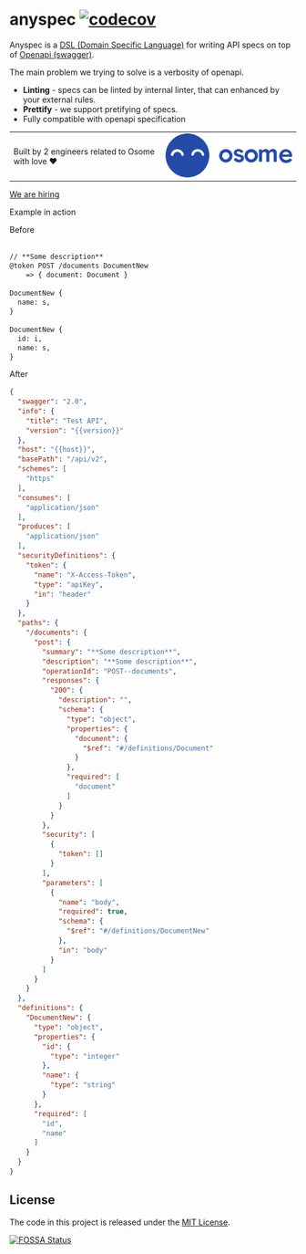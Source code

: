# anyspec [![codecov](https://codecov.io/gh/frolovdev/anyspec/branch/master/graph/badge.svg?token=8D8S09PRQI)](https://codecov.io/gh/frolovdev/anyspec)

Anyspec is a [DSL (Domain Specific Language)](https://en.wikipedia.org/wiki/Domain-specific_language) for writing API specs on top of [Openapi (swagger)](https://swagger.io/specification/).

The main problem we trying to solve is a verbosity of openapi.

* **Linting** - specs can be linted by internal linter, that can enhanced by your external rules.
* **Prettify** - we support pretifying of specs.
* Fully compatible with openapi specification

<table style="border-collapse: collapse !important; border: none !important;">
    <tbody>
        <tr>
          <td valign="middle">Built by 2 engineers related to Osome with love ❤️</td>
          <td valign="middle">
            <img src="https://raw.githubusercontent.com/frolovdev/anyspec/master/assets/osome.svg" />
          </td>
        </tr>
    </tbody>
</table> 


[We are hiring](https://osome.com/careers/positions/)

Example in action

Before
```

// **Some description**
@token POST /documents DocumentNew
    => { document: Document }

DocumentNew {
  name: s, 
}

DocumentNew {
  id: i,
  name: s,
}
```

After

```json
{
  "swagger": "2.0",
  "info": {
    "title": "Test API",
    "version": "{{version}}"
  },
  "host": "{{host}}",
  "basePath": "/api/v2",
  "schemes": [
    "https"
  ],
  "consumes": [
    "application/json"
  ],
  "produces": [
    "application/json"
  ],
  "securityDefinitions": {
    "token": {
      "name": "X-Access-Token",
      "type": "apiKey",
      "in": "header"
    }
  },
  "paths": {
    "/documents": {
      "post": {
        "summary": "**Some description**",
        "description": "**Some description**",
        "operationId": "POST--documents",
        "responses": {
          "200": {
            "description": "",
            "schema": {
              "type": "object",
              "properties": {
                "document": {
                  "$ref": "#/definitions/Document"
                }
              },
              "required": [
                "document"
              ]
            }
          }
        },
        "security": [
          {
            "token": []
          }
        ],
        "parameters": [
          {
            "name": "body",
            "required": true,
            "schema": {
              "$ref": "#/definitions/DocumentNew"
            },
            "in": "body"
          }
        ]
      }
    }
  },
  "definitions": {
    "DocumentNew": {
      "type": "object",
      "properties": {
        "id": {
          "type": "integer"
        },
        "name": {
          "type": "string"
        }
      },
      "required": [
        "id",
        "name"
      ]
    }
  }
}
```

## License

The code in this project is released under the [MIT License](LICENSE).

[![FOSSA Status](https://app.fossa.com/api/projects/git%2Bgithub.com%2Ffrolovdev%2Fanyspec.svg?type=large)](https://app.fossa.com/projects/git%2Bgithub.com%2Ffrolovdev%2Fanyspec?ref=badge_large)
